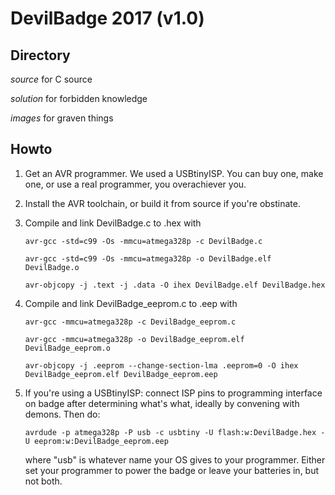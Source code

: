 # DevilBadge 2017 (v1.0)

## Directory

*source* for C source

*solution* for forbidden knowledge

*images* for graven things


## Howto

1. Get an AVR programmer. We used a USBtinyISP. You can buy one, make one, or use a real programmer, you overachiever you.
2. Install the AVR toolchain, or build it from source if you're obstinate.
3. Compile and link DevilBadge.c to .hex with

   `avr-gcc -std=c99 -Os -mmcu=atmega328p -c DevilBadge.c`
   
   `avr-gcc -std=c99 -Os -mmcu=atmega328p -o DevilBadge.elf DevilBadge.o`
   
   `avr-objcopy -j .text -j .data -O ihex DevilBadge.elf DevilBadge.hex`

4. Compile and link DevilBadge_eeprom.c to .eep with

   `avr-gcc -mmcu=atmega328p -c DevilBadge_eeprom.c`
   
   `avr-gcc -mmcu=atmega328p -o DevilBadge_eeprom.elf DevilBadge_eeprom.o`
   
   `avr-objcopy -j .eeprom --change-section-lma .eeprom=0 -O ihex DevilBadge_eeprom.elf DevilBadge_eeprom.eep`
   
5. If you're using a USBtinyISP: connect ISP pins to programming interface on badge after determining what's what, ideally by convening with demons. Then do:

   `avrdude -p atmega328p -P usb -c usbtiny -U flash:w:DevilBadge.hex -U eeprom:w:DevilBadge_eeprom.eep`
   
   where "usb" is whatever name your OS gives to your programmer. Either set your programmer to power the badge or leave your batteries in, but not both.
